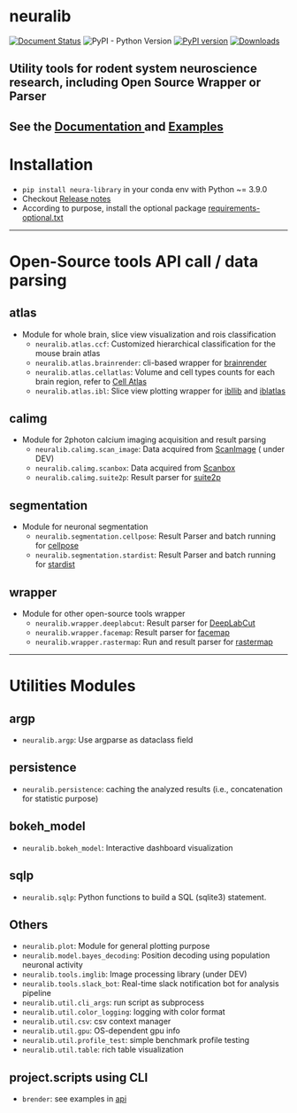 
# neuralib

[![Document Status](https://readthedocs.org/projects/neuralib/badge/?version=latest)](https://neuralib.readthedocs.io/en/latest/index.html)
![PyPI - Python Version](https://img.shields.io/pypi/pyversions/neura-library)
[![PyPI version](https://badge.fury.io/py/neura-library.svg)](https://badge.fury.io/py/neura-library)
[![Downloads](https://static.pepy.tech/badge/neura-library)](https://pepy.tech/project/neura-library)

## Utility tools for rodent system neuroscience research, including Open Source Wrapper or Parser

## See the [Documentation ](https://neuralib.readthedocs.io/en/latest/index.html) and [Examples](notebooks)

# Installation

- `pip install neura-library` in your conda env with Python ~= 3.9.0
- Checkout [Release notes](https://github.com/ytsimon2004/neuralib/releases)
- According to purpose, install the optional package [requirements-optional.txt](requirements-optional.txt)

----------------------------

# Open-Source tools API call / data parsing

## atlas

- Module for whole brain, slice view visualization and rois classification
  - `neuralib.atlas.ccf`: Customized hierarchical classification for the mouse brain atlas
  - `neuralib.atlas.brainrender`: cli-based wrapper for [brainrender](https://github.com/brainglobe/brainrender)
  - `neuralib.atlas.cellatlas`: Volume and cell types counts for each brain region, refer
    to [Cell Atlas](https://portal.bluebrain.epfl.ch/resources/models/cell-atlas/)
  - `neuralib.atlas.ibl`: Slice view plotting wrapper
    for [ibllib](https://github.com/int-brain-lab/ibllib?tab=readme-ov-file)
    and [iblatlas](https://int-brain-lab.github.io/iblenv/_autosummary/ibllib.atlas.html)

## calimg

- Module for 2photon calcium imaging acquisition and result parsing
  - `neuralib.calimg.scan_image`: Data acquired from [ScanImage](https://www.mbfbioscience.com/products/scanimage/) (
    under
    DEV)
  - `neuralib.calimg.scanbox`: Data acquired from [Scanbox](https://scanbox.org/tag/two-photon/)
  - `neuralib.calimg.suite2p`:  Result parser for [suite2p](https://github.com/MouseLand/suite2p)

## segmentation

- Module for neuronal segmentation
  - `neuralib.segmentation.cellpose`: Result Parser and batch running
    for [cellpose](https://github.com/MouseLand/cellpose)
  - `neuralib.segmentation.stardist`: Result Parser and batch running
    for [stardist](https://github.com/stardist/stardist)

## wrapper

- Module for other open-source tools wrapper
  - `neuralib.wrapper.deeplabcut`: Result parser for [DeepLabCut](https://github.com/DeepLabCut/DeepLabCut)
  - `neuralib.wrapper.facemap`: Result parser for [facemap](https://github.com/MouseLand/facemap)
  - `neuralib.wrapper.rastermap`: Run and result parser for [rastermap](https://github.com/MouseLand/rastermap)

----------------------------

# Utilities Modules

## argp

- `neuralib.argp`: Use argparse as dataclass field

## persistence

- `neuralib.persistence`: caching the analyzed results (i.e., concatenation for statistic purpose)

## bokeh_model

- `neuralib.bokeh_model`: Interactive dashboard visualization

## sqlp

- `neuralib.sqlp`: Python functions to build a SQL (sqlite3) statement.

## Others

- `neuralib.plot`: Module for general plotting purpose
- `neuralib.model.bayes_decoding`: Position decoding using population neuronal activity
- `neuralib.tools.imglib`: Image processing library (under DEV)
- `neuralib.tools.slack_bot`: Real-time slack notification bot for analysis pipeline
- `neuralib.util.cli_args`: run script as subprocess
- `neuralib.util.color_logging`: logging with color format
- `neuralib.util.csv`: csv context manager
- `neuralib.util.gpu`: OS-dependent gpu info
- `neuralib.util.profile_test`: simple benchmark profile testing
- `neuralib.util.table`: rich table visualization

## project.scripts using CLI

- `brender`: see examples in [api](https://neuralib.readthedocs.io/en/latest/api/neuralib.atlas.brainrender.html)



